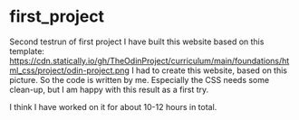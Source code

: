 # first_project
Second testrun of first project
I have built this website based on this template: 
https://cdn.statically.io/gh/TheOdinProject/curriculum/main/foundations/html_css/project/odin-project.png
I had to create this website, based on this picture. So the code is written by me. 
Especially the CSS needs some clean-up, but I am happy with this result as a first try. 

I think I have worked on it for about 10-12 hours in total. 

